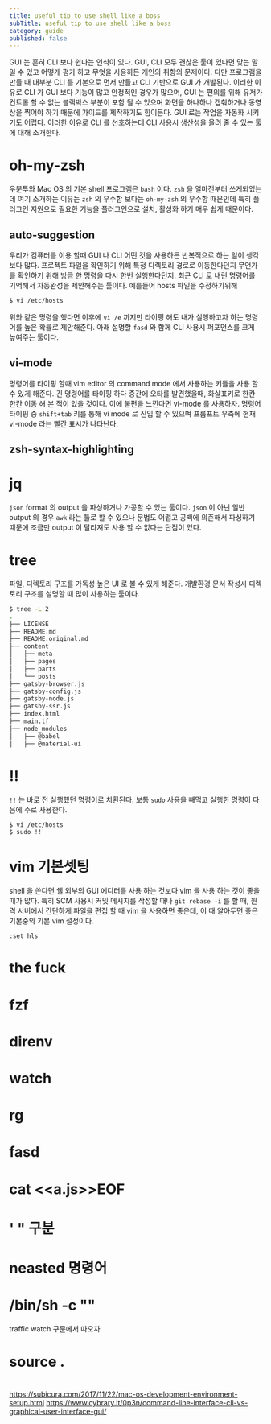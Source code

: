 ```yaml
---
title: useful tip to use shell like a boss
subTitle: useful tip to use shell like a boss
category: guide
published: false
---
```


GUI 는 흔히 CLI 보다 쉽다는 인식이 있다. GUI, CLI 모두 괜찮은 툴이 있다면 맞는
말 일 수 있고 어떻게 평가 하고 무엇을 사용하든 개인의 취향의 문제이다. 다만
프로그램을 만들 때 대부분 CLI 를 기본으로 먼저 만들고 CLI 기반으로 GUI 가
개발된다. 이러한 이유로 CLI 가 GUI 보다 기능이 많고 안정적인 경우가 많으며, GUI
는 편의를 위해 유저가 컨트롤 할 수 없는 블랙박스 부분이 포함 될 수 있으며 화면을
하나하나 캡춰하거나 동영상을 찍어야 하기 때문에 가이드를 제작하기도 힘이든다.
GUI 로는 작업을 자동화 시키기도 어렵다. 이러한 이유로 CLI 를 선호하는데 CLI
사용시 생산성을 올려 줄 수 있는 툴에 대해 소개한다.

# oh-my-zsh
우분투와 Mac OS 의 기본 shell 프로그램은 `bash` 이다. `zsh` 을 얼마전부터
쓰게되었는데 여기 소개하는 이유는 `zsh` 의 우수함 보다는 `oh-my-zsh` 의 우수함
때문인데 특히 플러그인 지원으로 필요한 기능을 플러그인으로 설치, 활성화 하기
매우 쉽게 때문이다.

## auto-suggestion
우리가 컴퓨터를 이용 할때 GUI 나 CLI 어떤 것을 사용하든 반복적으로 하는 일이
생각 보다 많다. 프로젝트 파일을 확인하기 위해 특정 디렉토리 경로로 이동한다던지
무언가를 확인하기 위해 방금 한 명령을 다시 한번 실행한다던지. 최근 CLI 로 내린
명령어를 기억해서 자동완성을 제안해주는 툴이다. 예를들어 hosts 파일을
수정하기위해
```sh
$ vi /etc/hosts
```
위와 같은 명령을 했다면 이후에 `vi /e` 까지만 타이핑 해도 내가 실행하고자 하는
명령어를 높은 확률로 제안해준다. 아래 설명할 `fasd` 와 함께 CLI 사용시
퍼포먼스를 크게 높여주는 툴이다.

## vi-mode
명령어를 타이핑 할때 vim editor 의 command mode 에서 사용하는 키들을 사용 할 수
있게 해준다. 긴 명령어를 타이핑 하다 중간에 오타를 발견했을때, 화살표키로 한칸
한칸 이동 해 본 적이 있을 것이다. 이에 불편을 느낀다면 vi-mode 를 사용하자.
명령어 타이핑 중 `shift+tab` 키를 통해 vi mode 로 진입 할 수 있으며 프롬프트
우측에 현재 vi-mode 라는 빨간 표시가 나타난다.

## zsh-syntax-highlighting


# jq
`json` format 의 output 을 파싱하거나 가공할 수 있는 툴이다.  `json` 이 아닌
일반 output 의 경우 `awk` 라는 툴로 할 수 있으나 문법도 어렵고 공백에 의존해서
파싱하기 때문에 조금만 output 이 달라져도 사용 할 수 없다는 단점이 있다.

# tree
파일, 디렉토리 구조를 가독성 높은 UI 로 볼 수 있게 해준다.  개발환경 문서 작성시
디렉토리 구조를 설명할 때 많이 사용하는 툴이다.

```sh
$ tree -L 2
.
├── LICENSE
├── README.md
├── README.original.md
├── content
│   ├── meta
│   ├── pages
│   ├── parts
│   └── posts
├── gatsby-browser.js
├── gatsby-config.js
├── gatsby-node.js
├── gatsby-ssr.js
├── index.html
├── main.tf
├── node_modules
│   ├── @babel
│   ├── @material-ui
```

# !!
`!!` 는 바로 전 실행했던 명령어로 치환된다.  보통 `sudo` 사용을 빼먹고 실행한
명령어 다음에 주로 사용한다.

```sh
$ vi /etc/hosts
$ sudo !!
```

# vim 기본셋팅
shell 을 쓴다면 쉘 외부의 GUI 에디터를 사용 하는 것보다 vim 을 사용 하는 것이
좋을때가 많다. 특히 SCM 사용시 커밋 메시지를 작성할 때나 `git rebase -i` 를
할 때, 원격 서버에서 간단하게 파일을 편집 할 때 vim 을 사용하면 좋은데,
이 때 알아두면 좋은 기본중의 기본 vim 설정이다.

```
:set hls
```


# the fuck

# fzf

# direnv

# watch

# rg

# fasd

# cat <<a.js>>EOF

# ' " 구분

# neasted 명령어

# /bin/sh -c ""
traffic watch 구문에서 따오자

# source .

# 



https://subicura.com/2017/11/22/mac-os-development-environment-setup.html
https://www.cybrary.it/0p3n/command-line-interface-cli-vs-graphical-user-interface-gui/

